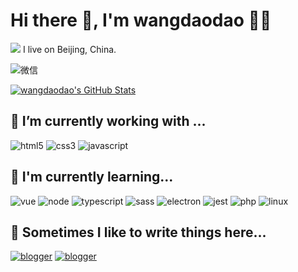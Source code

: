 # Hi there 👋, I'm wangdaodao 👨‍💻

![](https://github.githubassets.com/images/modules/site/sponsors/pixel-mona-heart.gif) I live on Beijing, China.

![微信](https://i.loli.net/2020/07/20/E4gqj32XmwrOpyz.jpg)

[![wangdaodao's GitHub Stats](https://github-readme-stats.vercel.app/api?username=wangdaodao&show_icons=true)](https://github.com/wangdaodao)

## 🔭 I’m currently working with ...

![html5](https://img.shields.io/badge/html5%20-%23e34f26.svg?&style=for-the-badge&logo=html5&logoColor=white)
![css3](https://img.shields.io/badge/css3%20-%231572B6.svg?&style=for-the-badge&logo=css3&logoColor=white)
![javascript](https://img.shields.io/badge/javascript%20-%23F7DF1E.svg?&style=for-the-badge&logo=javascript&logoColor=white)

## 🌱 I'm currently learning...

![vue](https://img.shields.io/badge/vue%20-%234fc08d.svg?&style=for-the-badge&logo=vue.js&logoColor=white)
![node](https://img.shields.io/badge/node.js%20-%23339933.svg?&style=for-the-badge&logo=node.js&logoColor=white)
![typescript](https://img.shields.io/badge/typescript%20-%23007acc.svg?&style=for-the-badge&logo=typescript&logoColor=white)
![sass](https://img.shields.io/badge/sass%20-%23cc6699.svg?&style=for-the-badge&logo=sass&logoColor=white)
![electron](https://img.shields.io/badge/electron%20-%2347848f.svg?&style=for-the-badge&logo=electron&logoColor=white)
![jest](//img.shields.io/badge/jest%20-%23c21325.svg?&style=for-the-badge&logo=jest&logoColor=white)
![php](https://img.shields.io/badge/php%20-%23777bb4.svg?&style=for-the-badge&logo=php&logoColor=white)
![linux](https://img.shields.io/badge/linux%20-%23fcc624.svg?&style=for-the-badge&logo=linux&logoColor=white)

## 💬 Sometimes I like to write things here...

[![blogger](https://img.shields.io/badge/blogger%20-%23ff5722.svg?&style=for-the-badge&logo=blogger&logoColor=white)](https://wangdaodao.com)
[![blogger](https://img.shields.io/badge/flickr%20-%230063dc.svg?&style=for-the-badge&logo=flickr&logoColor=white)](https://www.flickr.com/photos/wangdaodao/)
